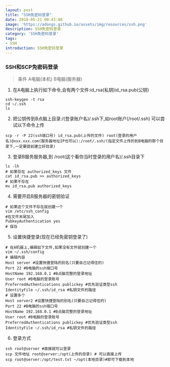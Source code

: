 ```yaml
---
layout: post
title: "SSH免密码登录"
date: 2018-05-21 00:43:08
image: 'https://adongs.github.io/assets/img/resources/ssh.png'
description: SSH免密码登录
category: 'SSH免密码登录'
tags:
- SSH
introduction: SSH免密码登录
---
```


### SSH和SCP免密码登录

> 条件  A电脑(本机)   B电脑(服务器)

1. 在A电脑上执行如下命令,会有两个文件:id_rsa(私钥)id_rsa.pub(公钥)

```shell
ssh-keygen -t rsa
cd ~/.ssh
ls
```

2. 把公钥传到B点脑上目录:/(登录账户名)/.ssh下,如root账户(/root/.ssh)
可以尝试以下命令上传

```shell
scp -r -P 22(ssh端口号) id_rsa.pub(上传的文件) root(登录的用户名)@xxx.xxx.com(服务器地址IP也可以):/root/.ssh/(指定文件上传的到B电脑的那个目录下,一定要提前建立好目录)
```

3. 登录B服务服务器,到 /root(这个看你当时登录的用户名)/.ssh目录下

```shell
ls -lh
# 如果存在 authorized_keys 文件
cat id_rsa.pub >> authorized_keys
# 如果不存在
mv id_rsa.pub authorized_keys
```

4. 需要开启B服务器的密钥验证

```shell
# 如果这个文件不存在就创建一个
vim /etc/ssh_config
#在文件末尾加入
PubkeyAuthentication yes
# 保存
```

5. 设置快捷登录(现在已经免密钥登录了)

```
# 在A机器上,编辑如下文件,如果没有文件就创建一个
vim ~/.ssh/config
# 编辑内容
Host server #设置快捷登陆的别名(只要自己记得住的)
Port 22 #B电脑的ssh端口号
HostName 192.168.0.1 #B点脑完整的登录地址
User root #B电脑的登录账号
PreferredAuthentications publickey #优先验证类型ssh
IdentityFile ~/.ssh/id_rsa #私钥文件的路径
# 设置多个
Host server2 #设置快捷登陆的别名(只要自己记得住的)
Port 22 #B电脑的ssh端口号
HostName 192.168.0.1 #B点脑完整的登录地址
User root #B电脑的登录账号
PreferredAuthentications publickey #优先验证类型ssh
IdentityFile ~/.ssh/id_rsa #私钥文件的路径

```

6. 登录方式

```shell
ssh root@server #直接就可以登录
scp 文件地址 root@server:/opt(上传的目录) # 可以直接上传
scp root@server:/opt/test.txt ~/opt(本地目录)#即可下载到本地
```
